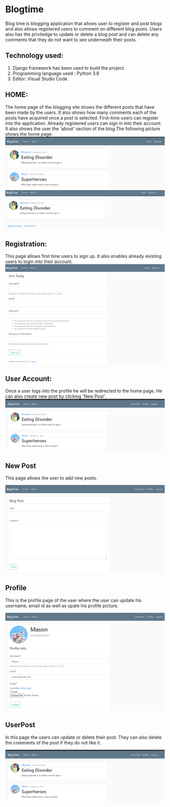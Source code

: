 # Blogtime
Blog time is blogging application that allows user to register and post blogs and also allows registered users to comment on different blog posts. Users also has the priviledge to update or delete a blog post
and can delete any comments that they do not want to see underneath their posts.

## Technology used:

1) Django framework has been used to build the project.
2) Programming language used : Python 3.6
3) Editor: Visual Studio Code.

## HOME:

The home page of the blogging site shows the different posts that have been made by the users. It also shows how many comments each of the posts have acquired once a post is selected.
First-time users can register into the application. Already registered users can sign in into their account. It also shows the user the 'about' section of the blog.The following picture shows the home page.
![HomePage](HomePage.png)   ![HomePage](Homepage_1.png)

## Registration:

This page allows first time users to sign up. It also enables already existing users to login into their account.
![Registration](registration.png)


## User Account:

Once a user logs into the profile he will be redirected to the home page. He can also create new post by clicking 'New Post'.
![USerAccount](UserAccount.png)

## New Post
This page allows the user to add new posts.

![newpost](newpost.png)

## Profile
This is the profile page of the user where the user can update his username, email id as well as upate his profile picture.

![profile](profile.png)

## UserPost
In this page the users can update or delete their post. They can also delete the comments of the post if they do not like it.

![UserAccount](UserAccount.png)






                

